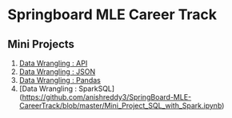 # Springboard MLE Career Track

## Mini Projects

1. [Data Wrangling : API](https://github.com/anishreddy3/SpringBoard-MLE-CareerTrack/blob/master/api_data_wrangling_mini_project.ipynb)
2. [Data Wrangling : JSON](https://github.com/anishreddy3/SpringBoard-MLE-CareerTrack/blob/master/Mini_Project_Wrangling_Json_Exercise.ipynb)
3. [Data Wrangling : Pandas](https://github.com/anishreddy3/SpringBoard-MLE-CareerTrack/blob/master/Mini_Project_Data_Wrangling_Pandas.ipynb)
4. [Data Wrangling : SparkSQL] (https://github.com/anishreddy3/SpringBoard-MLE-CareerTrack/blob/master/Mini_Project_SQL_with_Spark.ipynb)


